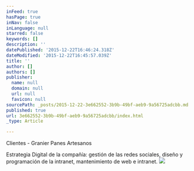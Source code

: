 ```yaml
---
inFeed: true
hasPage: true
inNav: false
inLanguage: null
starred: false
keywords: []
description: ''
datePublished: '2015-12-22T16:46:24.318Z'
dateModified: '2015-12-22T16:45:57.039Z'
title: ''
author: []
authors: []
publisher:
  name: null
  domain: null
  url: null
  favicon: null
sourcePath: _posts/2015-12-22-3e662552-3b9b-49bf-aeb9-9a56725adcbb.md
published: true
url: 3e662552-3b9b-49bf-aeb9-9a56725adcbb/index.html
_type: Article

---
```

Clientes - Granier Panes Artesanos

Estrategia Digital de la compañía: gestión de las redes sociales, diseño y programación de la intranet, mantenimiento de web e intranet.
![](https://the-grid-user-content.s3-us-west-2.amazonaws.com/096ba598-3393-42b5-a28b-b6f4c4add22a.png)